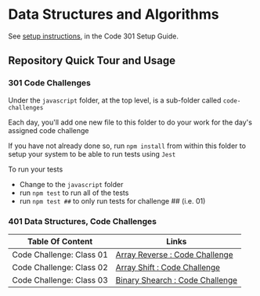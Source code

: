 # Data Structures and Algorithms

See [setup instructions](https://codefellows.github.io/setup-guide/code-301/3-code-challenges), in the Code 301 Setup Guide.

## Repository Quick Tour and Usage

### 301 Code Challenges

Under the `javascript` folder, at the top level, is a sub-folder called `code-challenges`

Each day, you'll add one new file to this folder to do your work for the day's assigned code challenge

If you have not already done so, run `npm install` from within this folder to setup your system to be able to run tests using `Jest`

To run your tests

- Change to the `javascript` folder
- run `npm test` to run all of the tests
- run `npm test ##` to only run tests for challenge ## (i.e. 01)

### 401 Data Structures, Code Challenges

| Table Of Content                               | Links                                       |
| ---------------------------------------------- | ------------------------------------------- |
| Code Challenge: Class 01              | [Array Reverse : Code Challenge](python/array_reverse/README.md)
| Code Challenge: Class 02              | [Array Shift : Code Challenge](python/shift_array/README.md)
Code Challenge: Class 03              | [Binary Shearch : Code Challenge](python/binary_search/README.md)


